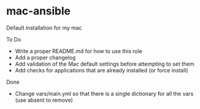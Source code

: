 # mac-ansible
Default installation for my mac

To Do
- Write a proper README.md for how to use this role
- Add a proper changelog
- Add validation of the Mac default settings before attempting to set them
- Add checks for applications that are already installed (or force install)

Done
- Change vars/main.yml so that there is a single dictionary for all the vars (use absent to remove)